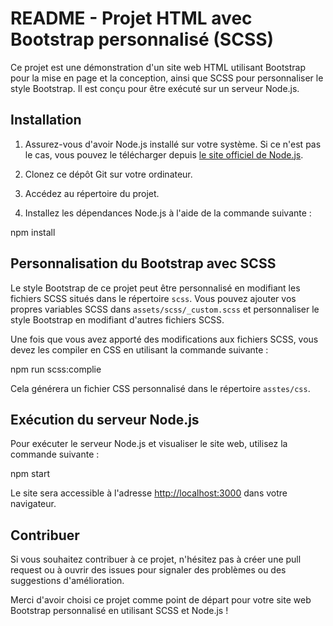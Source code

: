 # README - Projet HTML avec Bootstrap personnalisé (SCSS)

Ce projet est une démonstration d'un site web HTML utilisant Bootstrap pour la mise en page et la conception, ainsi que SCSS pour personnaliser le style Bootstrap. Il est conçu pour être exécuté sur un serveur Node.js.

## Installation

1. Assurez-vous d'avoir Node.js installé sur votre système. Si ce n'est pas le cas, vous pouvez le télécharger depuis [le site officiel de Node.js](https://nodejs.org/).

2. Clonez ce dépôt Git sur votre ordinateur.

3. Accédez au répertoire du projet.


4. Installez les dépendances Node.js à l'aide de la commande suivante :

npm install


## Personnalisation du Bootstrap avec SCSS

Le style Bootstrap de ce projet peut être personnalisé en modifiant les fichiers SCSS situés dans le répertoire `scss`. Vous pouvez ajouter vos propres variables SCSS dans `assets/scss/_custom.scss` et personnaliser le style Bootstrap en modifiant d'autres fichiers SCSS.

Une fois que vous avez apporté des modifications aux fichiers SCSS, vous devez les compiler en CSS en utilisant la commande suivante :

npm run scss:complie


Cela générera un fichier CSS personnalisé dans le répertoire `asstes/css`.

## Exécution du serveur Node.js

Pour exécuter le serveur Node.js et visualiser le site web, utilisez la commande suivante :

npm start


Le site sera accessible à l'adresse [http://localhost:3000](http://localhost:3000) dans votre navigateur.

## Contribuer

Si vous souhaitez contribuer à ce projet, n'hésitez pas à créer une pull request ou à ouvrir des issues pour signaler des problèmes ou des suggestions d'amélioration.

Merci d'avoir choisi ce projet comme point de départ pour votre site web Bootstrap personnalisé en utilisant SCSS et Node.js !




